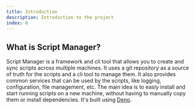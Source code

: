 ```yaml
---
title: Introduction
description: Introduction to the project
index: 0
---
```


## What is Script Manager?

Script Manager is a framework and cli tool that allows you to create and sync scripts across multiple machines. It uses a git repository as a source of truth for the scripts and a cli tool to manage them. It also provides common services that can be used by the scripts, like logging, configuration, file management, etc. The main idea is to easly install and start running scripts on a new machine, without having to manually copy them or install dependencies. It's built using [Deno](https://deno.land/).
